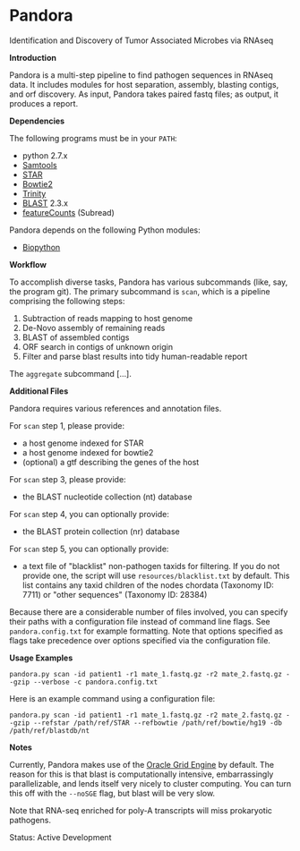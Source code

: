 Pandora
=======

Identification and Discovery of Tumor Associated Microbes via RNAseq

**Introduction**

Pandora is a multi-step pipeline to find pathogen sequences in RNAseq data. 
It includes modules for host separation, assembly, blasting contigs, and orf discovery.
As input, Pandora takes paired fastq files; as output, it produces a report.

**Dependencies**

The following programs must be in your `PATH`:

- python 2.7.x
- [Samtools](http://www.htslib.org/)
- [STAR](https://github.com/alexdobin/STAR)
- [Bowtie2](http://bowtie-bio.sourceforge.net/bowtie2/index.shtml)
- [Trinity](https://github.com/trinityrnaseq/trinityrnaseq/wiki)
- [BLAST](http://www.ncbi.nlm.nih.gov/books/NBK279671/) 2.3.x
- [featureCounts](http://subread.sourceforge.net/) (Subread)

Pandora depends on the following Python modules:

- [Biopython](http://biopython.org/wiki/Main_Page)

**Workflow**

To accomplish diverse tasks, Pandora has various subcommands (like, say, the program git).
The primary subcommand is `scan`, which is a pipeline comprising the following steps:

1. Subtraction of reads mapping to host genome
2. De-Novo assembly of remaining reads
3. BLAST of assembled contigs
4. ORF search in contigs of unknown origin
5. Filter and parse blast results into tidy human-readable report

The `aggregate` subcommand [...].

**Additional Files**

Pandora requires various references and annotation files.

For `scan` step 1, please provide:
- a host genome indexed for STAR
- a host genome indexed for bowtie2
- (optional) a gtf describing the genes of the host

For `scan` step 3, please provide:
- the BLAST nucleotide collection (nt) database

For `scan` step 4, you can optionally provide:
- the BLAST protein collection (nr) database

For `scan` step 5, you can optionally provide:
- a text file of "blacklist" non-pathogen taxids for filtering. If you do not provide one, the script will use `resources/blacklist.txt` by default. This list contains any taxid children of the nodes chordata (Taxonomy ID: 7711) or "other sequences" (Taxonomy ID: 28384)

Because there are a considerable number of files involved, you can specify their paths with a configuration file instead of command line flags.
See `pandora.config.txt` for example formatting.
Note that options specified as flags take precedence over options specified via the configuration file.

**Usage Examples**

```
pandora.py scan -id patient1 -r1 mate_1.fastq.gz -r2 mate_2.fastq.gz --gzip --verbose -c pandora.config.txt
```

Here is an example command using a configuration file:

```
pandora.py scan -id patient1 -r1 mate_1.fastq.gz -r2 mate_2.fastq.gz --gzip --refstar /path/ref/STAR --refbowtie /path/ref/bowtie/hg19 -db /path/ref/blastdb/nt
```

**Notes**

Currently, Pandora makes use of the [Oracle Grid Engine](https://en.wikipedia.org/wiki/Oracle_Grid_Engine) by default.
The reason for this is that blast is computationally intensive, embarrassingly parallelizable, and lends itself very nicely to cluster computing.
You can turn this off with the `--noSGE` flag, but blast will be very slow.

Note that RNA-seq enriched for poly-A transcripts will miss prokaryotic pathogens.

Status: Active Development
